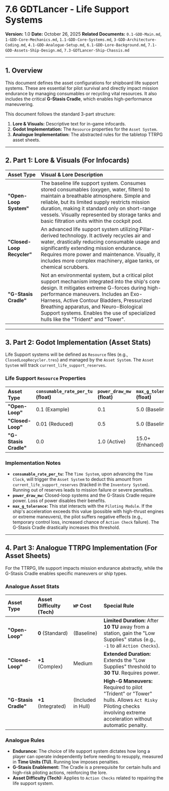 # 7.6 GDTLancer - Life Support Systems

**Version:** 1.0
**Date:** October 26, 2025
**Related Documents:** `0.1-GDD-Main.md`, `1-GDD-Core-Mechanics.md`, `1.1-GDD-Core-Systems.md`, `3-GDD-Architecture-Coding.md`, `4.1-GDD-Analogue-Setup.md`, `6.1-GDD-Lore-Background.md`, `7.1-GDD-Assets-Ship-Design.md`, `7.3-GDTLancer-Ship-Chassis.md`

---

## 1. Overview

This document defines the asset configurations for shipboard life support systems. These are essential for pilot survival and directly impact mission endurance by managing consumables or recycling vital resources. It also includes the critical **G-Stasis Cradle**, which enables high-performance maneuvering.

This document follows the standard 3-part structure:
1.  **Lore & Visuals:** Descriptive text for in-game infocards.
2.  **Godot Implementation:** The `Resource` properties for the `Asset System`.
3.  **Analogue Implementation:** The abstracted rules for the tabletop TTRPG asset sheets.

---

## 2. Part 1: Lore & Visuals (For Infocards)

| Asset Type | Visual & Lore Description |
| :--- | :--- |
| **"Open-Loop System"** | The baseline life support system. Consumes stored consumables (oxygen, water, filters) to maintain a breathable atmosphere. Simple and reliable, but its limited supply restricts mission duration, making it standard only on short-range vessels. Visually represented by storage tanks and basic filtration units within the cockpit pod. |
| **"Closed-Loop Recycler"** | An advanced life support system utilizing Pillar-derived technology. It actively recycles air and water, drastically reducing consumable usage and significantly extending mission endurance. Requires more power and maintenance. Visually, it includes more complex machinery, algae tanks, or chemical scrubbers. |
| **"G-Stasis Cradle"** | Not an environmental system, but a critical pilot support mechanism integrated into the ship's core design. It mitigates extreme G-forces during high-performance maneuvers. Includes an Exo-Harness, Active Contour Bladders, Pressurized Breathing apparatus, and Neuro-Biological Support systems. Enables the use of specialized hulls like the "Trident" and "Tower". |

---

## 3. Part 2: Godot Implementation (Asset Stats)

Life Support systems will be defined as `Resource` files (e.g., `ClosedLoopRecycler.tres`) and managed by the `Asset System`. The `Asset System` will track `current_life_support_reserves`.

### Life Support `Resource` Properties

| Asset Type | `consumable_rate_per_tu` (float) | `power_draw_mw` (float) | `max_g_tolerance` (float) |
| :--- | :--- | :--- | :--- |
| **"Open-Loop"** | 0.1 (Example) | 0.1 | 5.0 (Baseline) |
| **"Closed-Loop"** | 0.01 (Reduced) | 0.5 | 5.0 (Baseline) |
| **"G-Stasis Cradle"** | 0.0 | 1.0 (Active) | 15.0+ (Enhanced) |

### Implementation Notes

* **`consumable_rate_per_tu`:** The `Time System`, upon advancing the `Time Clock`, will trigger the `Asset System` to deduct this amount from `current_life_support_reserves` (tracked in the `Inventory System`). Running out of reserves leads to mission failure or severe penalties.
* **`power_draw_mw`:** Closed-loop systems and the G-Stasis Cradle require power. Loss of power disables their benefits.
* **`max_g_tolerance`:** This stat interacts with the `Piloting Module`. If the ship's acceleration exceeds this value (possible with high-thrust engines or extreme maneuvers), the pilot suffers negative effects (e.g., temporary control loss, increased chance of `Action Check` failure). The G-Stasis Cradle drastically increases this threshold.

---

## 4. Part 3: Analogue TTRPG Implementation (For Asset Sheets)

For the TTRPG, life support impacts mission endurance abstractly, while the G-Stasis Cradle enables specific maneuvers or ship types.

### Analogue Asset Stats

| Asset Type | Asset Difficulty (Tech) | `WP` Cost | Special Rule |
| :--- | :--- | :--- | :--- |
| **"Open-Loop"** | **0** (Standard) | (Baseline) | **Limited Duration:** After **10 TU** away from a station, gain the "Low Supplies" status (e.g., `-1` to all `Action Checks`). |
| **"Closed-Loop"** | **+1** (Complex) | Medium | **Extended Duration:** Extends the "Low Supplies" threshold to **30 TU**. Requires power. |
| **"G-Stasis Cradle"** | **+1** (Integrated) | (Included in Hull) | **High-G Maneuvers:** Required to pilot "Trident" or "Tower" hulls. Allows `Act Risky` Piloting checks involving extreme acceleration without automatic penalty. |

### Analogue Rules

* **Endurance:** The choice of life support system dictates how long a player can operate independently before needing to resupply, measured in **Time Units (TU)**. Running low imposes penalties.
* **G-Stasis Enablement:** The Cradle is a prerequisite for certain hulls and high-risk piloting actions, reinforcing the lore.
* **Asset Difficulty (Tech):** Applies to `Action Checks` related to repairing the life support system.
